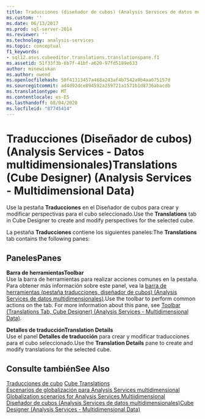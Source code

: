 ```yaml
---
title: Traducciones (diseñador de cubos) (Analysis Services de datos multidimensionales) | Microsoft Docs
ms.custom: ''
ms.date: 06/13/2017
ms.prod: sql-server-2014
ms.reviewer: ''
ms.technology: analysis-services
ms.topic: conceptual
f1_keywords:
- sql12.asvs.cubeeditor.translations.translationspane.f1
ms.assetid: 51f33f3b-6b7f-41bf-a620-97fd5189e633
author: minewiskan
ms.author: owend
ms.openlocfilehash: 50f41313457a468a243af4b7542a9b4aa675157d
ms.sourcegitcommit: ad4d92dce894592a259721a1571b1d8736abacdb
ms.translationtype: MT
ms.contentlocale: es-ES
ms.lasthandoff: 08/04/2020
ms.locfileid: "87745414"
---
```

# <a name="translations-cube-designer-analysis-services---multidimensional-data"></a><span data-ttu-id="3181b-102">Traducciones (Diseñador de cubos) (Analysis Services - Datos multidimensionales)</span><span class="sxs-lookup"><span data-stu-id="3181b-102">Translations (Cube Designer) (Analysis Services - Multidimensional Data)</span></span>
  <span data-ttu-id="3181b-103">Use la pestaña **Traducciones** en el Diseñador de cubos para crear y modificar perspectivas para el cubo seleccionado.</span><span class="sxs-lookup"><span data-stu-id="3181b-103">Use the **Translations** tab in Cube Designer to create and modify perspectives for the selected cube.</span></span>  
  
 <span data-ttu-id="3181b-104">La pestaña **Traducciones** contiene los siguientes paneles:</span><span class="sxs-lookup"><span data-stu-id="3181b-104">The **Translations** tab contains the following panes:</span></span>  
  
## <a name="panes"></a><span data-ttu-id="3181b-105">Paneles</span><span class="sxs-lookup"><span data-stu-id="3181b-105">Panes</span></span>  
 <span data-ttu-id="3181b-106">**Barra de herramientas**</span><span class="sxs-lookup"><span data-stu-id="3181b-106">**Toolbar**</span></span>  
 <span data-ttu-id="3181b-107">Use la barra de herramientas para realizar acciones comunes en la pestaña. Para obtener más información sobre este panel, vea la [barra de herramientas &#40;pestaña traducciones, diseñador de cubos&#41; &#40;Analysis Services de datos multidimensionales&#41;](toolbar-translations-tab-cube-designer-analysis-services-multidimensional-data.md).</span><span class="sxs-lookup"><span data-stu-id="3181b-107">Use the toolbar to perform common actions on the tab. For more information about this pane, see [Toolbar &#40;Translations Tab, Cube Designer&#41; &#40;Analysis Services - Multidimensional Data&#41;](toolbar-translations-tab-cube-designer-analysis-services-multidimensional-data.md).</span></span>  
  
 <span data-ttu-id="3181b-108">**Detalles de traducción**</span><span class="sxs-lookup"><span data-stu-id="3181b-108">**Translation Details**</span></span>  
 <span data-ttu-id="3181b-109">Use el panel **Detalles de traducción** para crear y modificar traducciones para el cubo seleccionado.</span><span class="sxs-lookup"><span data-stu-id="3181b-109">Use the **Translation Details** pane to create and modify translations for the selected cube.</span></span>  
  
## <a name="see-also"></a><span data-ttu-id="3181b-110">Consulte también</span><span class="sxs-lookup"><span data-stu-id="3181b-110">See Also</span></span>  
 <span data-ttu-id="3181b-111">[Traducciones de cubo](multidimensional-models-olap-logical-cube-objects/cube-translations.md) </span><span class="sxs-lookup"><span data-stu-id="3181b-111">[Cube Translations](multidimensional-models-olap-logical-cube-objects/cube-translations.md) </span></span>  
 <span data-ttu-id="3181b-112">[Escenarios de globalización para Analysis Services multidimensional](globalization-scenarios-for-analysis-services-multiidimensional.md) </span><span class="sxs-lookup"><span data-stu-id="3181b-112">[Globalization scenarios for Analysis Services Multiidimensional](globalization-scenarios-for-analysis-services-multiidimensional.md) </span></span>  
 [<span data-ttu-id="3181b-113">Diseñador de cubos &#40;Analysis Services de datos multidimensionales&#41;</span><span class="sxs-lookup"><span data-stu-id="3181b-113">Cube Designer &#40;Analysis Services - Multidimensional Data&#41;</span></span>](cube-designer-analysis-services-multidimensional-data.md)  
  
  

